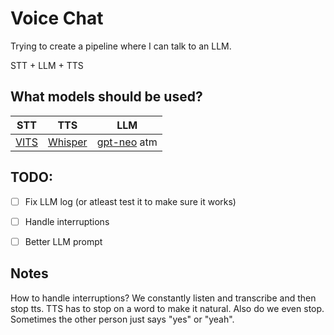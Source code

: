 # Voice Chat

Trying to create a pipeline where I can talk to an LLM.

STT + LLM + TTS

## What models should be used?

| STT | TTS | LLM |
| --- | --- | --- |
| [VITS](https://jaywalnut310.github.io/vits-demo/index.html) | [Whisper](https://github.com/openai/whisper) | [gpt-neo](https://huggingface.co/EleutherAI/gpt-neo-2.7B) atm |



## TODO:
- [ ] Fix LLM log (or atleast test it to make sure it works)
- [ ] Handle interruptions
- [ ] Better LLM prompt


## Notes
How to handle interruptions? We constantly listen and transcribe and then stop tts. TTS has to stop on a word to make it natural. 
Also do we even stop. Sometimes the other person just says "yes" or "yeah".